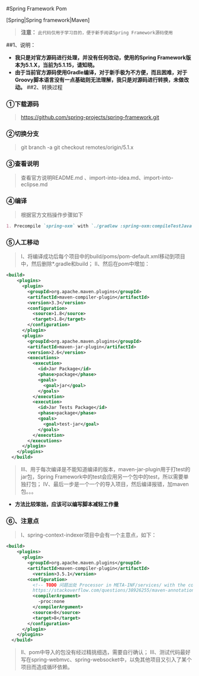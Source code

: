 #Spring Framework Pom

[Spring|Spring framework|Maven]
>**注意：** `此代码仅用于学习目的，便于新手阅读Spring Framework源码使用`
>

##1、说明：
- **我只是对官方源码进行处理，并没有任何改动，使用的Spring Framework版本为5.1.X，当前为5.1.15，请知晓。**
- **由于当前官方源码使用Gradle编译，对于新手极为不方便，而且困难，对于Groovy脚本语言没有一点基础则无法理解，我只是对源码进行转换，未做改动。**
##2、转换过程
### **①下载源码**
>https://github.com/spring-projects/spring-framework.git

### **②切换分支**
>git branch -a
>git checkout remotes/origin/5.1.x

### **③查看说明**
>查看官方说明README.md 、import-into-idea.md、import-into-eclipse.md

### **④编译**
>根据官方文档操作步骤如下
``` markdown
1. Precompile `spring-oxm` with `./gradlew :spring-oxm:compileTestJava`
```

### **⑤人工移动**
>I、将编译成功后每个项目中的build/poms/pom-default.xml移动到项目中，然后删除*.gradle和build；
>II、然后在pom中增加：
```xml
<build>
    <plugins>
      <plugin>
        <groupId>org.apache.maven.plugins</groupId>
        <artifactId>maven-compiler-plugin</artifactId>
        <version>3.3</version>
        <configuration>
          <source>1.8</source>
          <target>1.8</target>
        </configuration>
      </plugin>
      <plugin>
        <groupId>org.apache.maven.plugins</groupId>
        <artifactId>maven-jar-plugin</artifactId>
        <version>2.6</version>
        <executions>
          <execution>
            <id>Jar Package</id>
            <phase>package</phase>
            <goals>
              <goal>jar</goal>
            </goals>
          </execution>
          <execution>
            <id>Jar Tests Package</id>
            <phase>package</phase>
            <goals>
              <goal>test-jar</goal>
            </goals>
          </execution>
        </executions>
      </plugin>
    </plugins>
  </build>
```
>III、用于每次编译是不能知道编译的版本，maven-jar-plugin用于打test的jar包，Spring Framework中的test会应用另一个包中的test，所以需要单独打包；
>IV、最后一步是一个一个的导入项目，然后编译报错，加maven包。。。
- **方法比较笨拙，应该可以编写脚本减轻工作量**

### **⑥、注意点**
>I、spring-context-indexer项目中会有一个主意点，如下：
```xml
<build>
    <plugins>
      <plugin>
        <groupId>org.apache.maven.plugins</groupId>
        <artifactId>maven-compiler-plugin</artifactId>
          <version>3.5.1</version>
        <configuration>
          <!-- TODO 问题出处 Processor in META-INF/services/ with the configuration of the annotation processor's class. In order to fix the problem I had to add the following to the pom.xml configuration of my processor project:
          https://stackoverflow.com/questions/38926255/maven-annotation-processing-processor-not-found-->
          <compilerArgument>
            -proc:none
          </compilerArgument>
          <source>8</source>
          <target>8</target>
        </configuration>
      </plugin>
    </plugins>
  </build>
```
>II、pom中导入的包没有经过精挑细选，需要自行确认；
>III、测试代码最好写在spring-webmvc、spring-websocket中，以免其他项目又引入了某个项目而造成循环依赖。

